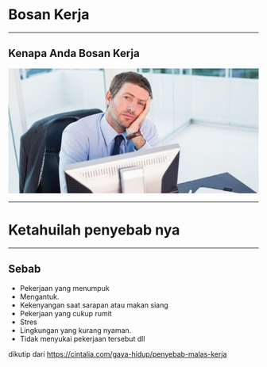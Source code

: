 # Bosan Kerja

---

## Kenapa Anda Bosan Kerja

![IMAGE](assets/img/Ilustrasi-jenuh-bekerja.jpg)



---
# Ketahuilah penyebab nya
---
## Sebab

* Pekerjaan yang menumpuk
* Mengantuk.
* Kekenyangan saat sarapan atau makan siang
* Pekerjaan yang cukup rumit
* Stres
* Lingkungan yang kurang nyaman.
* Tidak menyukai pekerjaan tersebut
dll 

dikutip dari https://cintalia.com/gaya-hidup/penyebab-malas-kerja
